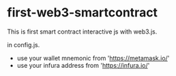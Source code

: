 # first-web3-smartcontract

This is first smart contract interactive js with web3.js.

in config.js.
- use your wallet mnemonic from 'https://metamask.io/'
- use your infura address from 'https://infura.io/'
